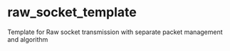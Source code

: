 raw_socket_template
===================

Template for Raw socket transmission with separate packet management and algorithm

